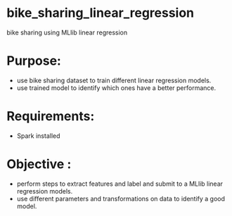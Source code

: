# bike_sharing_linear_regression
bike sharing using MLlib linear regression

# Purpose: 
- use bike sharing dataset to train different linear regression models.
- use trained model to identify which ones have a better performance.
		 
# Requirements: 
- Spark installed

# Objective : 
- perform steps to extract features and label and submit to a MLlib linear regression models.
- use different parameters and transformations on data to identify a good model.
